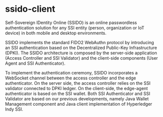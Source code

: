# ssido-client

Self-Sovereign IDentity Online (SSIDO) is an online passwordless authentication solution for any SSI entity (person, organization or IoT device) in both mobile and desktop environments.

SSIDO implements the standard FIDO2 WebAuthn protocol by introducing an SSI authentication based on the Decentralized Public-Key Infrastructure (DPKI). The SSIDO architecture is composed by the server-side application (Access Controller and SSI Validator) and the client-side components (User Agent and SSI Authenticator).

To implement the authentication ceremony, SSIDO incorporates a WebSocket channel between the access controller and the edge authenticator. On the server side, the access controller relies on the SSI validator connected to DPKI ledger. On the client-side, the edge-agent authenticator is based on the SSI wallet. Both SSI Authenticator and SSI Validator are based on our previous developments, namely Java Wallet Management component and Java client implementation of Hyperledger Indy SSI.
